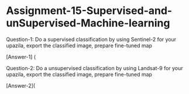 # Assignment-15-Supervised-and-unSupervised-Machine-learning


Question-1: Do a supervised classification by using Sentinel-2 for your upazila, export the classified image, prepare fine-tuned map

[Answer-1] (

Question-2: Do a unsupervised classification by using Landsat-9 for your upazila, export the classified image, prepare fine-tuned map

[Answer-2](
